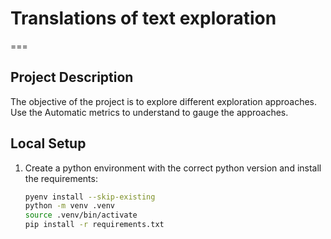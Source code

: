 # Translations of text exploration
===


Project Description
---
The objective of the project is to explore different exploration approaches. Use the Automatic metrics to understand to gauge the approaches.

Local Setup
---

1. Create a python environment with the correct python version and install the requirements:

    ```bash
    pyenv install --skip-existing
    python -m venv .venv
    source .venv/bin/activate
    pip install -r requirements.txt
    ```
